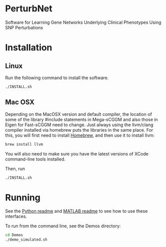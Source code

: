# PerturbNet
Software for Learning Gene Networks Underlying Clinical Phenotypes Using SNP Perturbations

# Installation

## Linux

Run the following command to install the software.

```bash
./INSTALL.sh
```

## Mac OSX

Depending on the MacOSX version and default compiler, the location of some of the library #include statements in Mega-sCGGM and also those in Eigen for Fast-sCGGM need to change. Just always using the llvm/clang compiler installed via homebrew puts the libraries in the same place. For this, you will first need to install [Homebrew](https://brew.sh/), and then use it to install llvm:

```bash
brew install llvm
```

You will also need to make sure you have the latest versions of XCode command-line tools installed.

Then, run
```bash
./INSTALL.sh
```



# Running

See the [Python readme](README-Python.md) and [MATLAB readme](README-Matlab.md) to see how to use these interfaces.

To run from the command line, see the Demos directory:

```bash
cd Demos
./demo_simulated.sh
```

